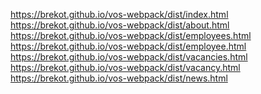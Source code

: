<a href="https://brekot.github.io/vos-webpack/dist/index.html">https://brekot.github.io/vos-webpack/dist/index.html</a><br>
<a href="https://brekot.github.io/vos-webpack/dist/about.html">https://brekot.github.io/vos-webpack/dist/about.html</a><br>
<a href="https://brekot.github.io/vos-webpack/dist/employees.html">https://brekot.github.io/vos-webpack/dist/employees.html</a><br>
<a href="https://brekot.github.io/vos-webpack/dist/employee.html">https://brekot.github.io/vos-webpack/dist/employee.html</a><br>
<a href="https://brekot.github.io/vos-webpack/dist/vacancies.html">https://brekot.github.io/vos-webpack/dist/vacancies.html</a><br>
<a href="https://brekot.github.io/vos-webpack/dist/vacancy.html">https://brekot.github.io/vos-webpack/dist/vacancy.html</a><br>
<a href="https://brekot.github.io/vos-webpack/dist/news.html">https://brekot.github.io/vos-webpack/dist/news.html</a>